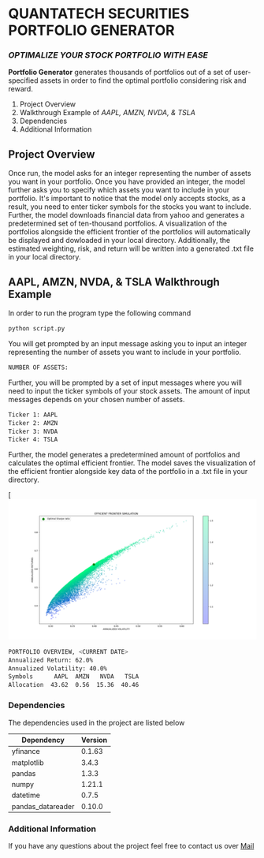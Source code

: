 # QUANTATECH SECURITIES **PORTFOLIO GENERATOR**
### _OPTIMALIZE YOUR STOCK PORTFOLIO WITH EASE_


**Portfolio Generator** generates thousands of portfolios out of a set of user-specified assets in order to find the optimal portfolio considering risk and reward. 


1. Project Overview
2. Walkthrough Example of _AAPL, AMZN, NVDA, & TSLA_
3. Dependencies
4. Additional Information

## Project Overview

Once run, the model asks for an integer representing the number of assets you want in your portfolio. Once you have provided an integer, the model further asks you to specify which assets you want to include in your portfolio. It's important to notice that the model only accepts stocks, as a result, you need to enter ticker symbols for the stocks you want to include. Further, the model downloads financial data from yahoo and generates a predetermined set of ten-thousand portfolios. A visualization of the portfolios alongside the efficient frontier of the portfolios will automatically be displayed and dowloaded in your local directory. Additionally, the estimated weighting, risk, and return will be written into a generated .txt file in your local directory. 

## AAPL, AMZN, NVDA, & TSLA Walkthrough Example
In order to run the program type the following command 

```sh
python script.py
```

You will get prompted by an input message asking you to input an integer representing the number of assets you want to include in your portfolio. 

```sh
NUMBER OF ASSETS: 
```

Further, you will be prompted by a set of input messages where you will need to input the ticker symbols of your stock assets. The amount of input messages depends on your chosen number of assets.

```sh
Ticker 1: AAPL
Ticker 2: AMZN
Ticker 3: NVDA
Ticker 4: TSLA
```

Further, the model generates a predetermined amount of portfolios and calculates the optimal efficient frontier. The model saves the visualization of the efficient frontier alongside key data of the portfolio in a .txt file in your directory. 

[![Test and training data](./MEDIA/efficient_frontier_simulation.png)

```sh
PORTFOLIO OVERVIEW, <CURRENT DATE>
Annualized Return: 62.0% 
Annualized Volatility: 40.0% 
Symbols      AAPL  AMZN   NVDA   TSLA
Allocation  43.62  0.56  15.36  40.46
```

### Dependencies
The dependencies used in the project are listed below

| Dependency | Version|
| ------ | ------ |
| yfinance |0.1.63 |
| matplotlib | 3.4.3 |
| pandas| 1.3.3 |
| numpy|1.21.1 |
| datetime | 0.7.5 |
|pandas_datareader|0.10.0|

### Additional Information
If you have any questions about the project feel free to contact us over [Mail](mailto:quantatech.securities@gmail.com)








